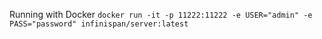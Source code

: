  Running with Docker `docker run -it -p 11222:11222 -e USER="admin" -e PASS="password" infinispan/server:latest`

